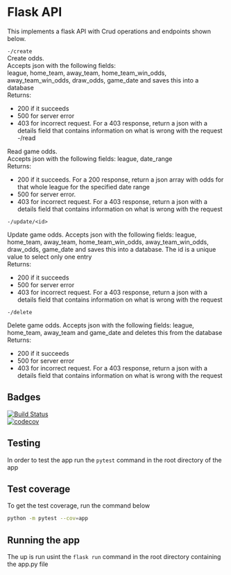 # Flask API 

This implements a flask API with Crud operations and endpoints shown below.  
  
`-/create`  
Create odds.   
Accepts json with the following fields:   
league, home_team, away_team, home_team_win_odds, away_team_win_odds, draw_odds, game_date and saves this into a database  
Returns:   
- 200 if it succeeds
- 500 for server error
- 403 for incorrect request. For a 403 response, return a json with a details field that contains information on what is wrong with the request
-/read

Read game odds.   
Accepts json with the following fields: 
league, date_range  
Returns: 
- 200 if it succeeds. For a 200 response, return a json array with odds for that whole league for the specified date range
- 500 for server error.
- 403 for incorrect request. For a 403 response, return a json with a details field that contains information on what is wrong with the request

`-/update/<id>` 

Update game odds.
Accepts json with the following fields: 
league, home_team, away_team, home_team_win_odds, away_team_win_odds, draw_odds, game_date and saves this into a database. The id is a unique value to select only one entry  
Returns:
- 200 if it succeeds
- 500 for server error
- 403 for incorrect request. For a 403 response, return a json with a details field that contains information on what is wrong with the request

`-/delete`

Delete game odds.
Accepts json with the following fields: 
league, home_team, away_team and game_date and deletes this from the database  
Returns: 
- 200 if it succeeds
- 500 for server error
- 403 for incorrect request. For a 403 response, return a json with a details field that contains information on what is wrong with the request  
## Badges
[![Build Status](https://travis-ci.com/ashirafumiiro/Flask-API.svg?branch=master)](https://travis-ci.com/ashirafumiiro/Flask-API)  
[![codecov](https://codecov.io/gh/ashirafumiiro/Flask-API/branch/master/graph/badge.svg)](https://codecov.io/gh/ashirafumiiro/Flask-API)  
  
  ## Testing
  In order to test the app run the `pytest` command in the root directory of the app

  ## Test coverage
  To get the test coverage, run the command below
  ```bash
  python -m pytest --cov=app
  ```  
  ## Running the app
  The up is run usint the `flask run` command in the root directory containing the app.py file
